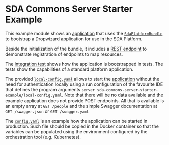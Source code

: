 # SDA Commons Server Starter Example

This example module shows an 
[application](./src/main/java/org/sdase/commons/server/starter/example/SdaPlatformExampleApplication.java) that uses the 
[`SdaPlatformBundle`](../sda-commons-server-starter/src/main/java/org/sdase/commons/server/starter/SdaPlatformBundle.java)
to bootstrap a Dropwizard application for use in the SDA Platform.

Beside the initialization of the bundle, it includes a 
[REST endpoint](./src/main/java/org/sdase/commons/server/starter/example/people/rest/PersonEndpoint.java) to demonstrate
registration of endpoints to map resources.

The 
[integration test](./src/test/java/org/sdase/commons/server/starter/example/SdaPlatformExampleApplicationIT.java) 
shows how the application is bootstrapped in tests. The tests show the capabilities of a standard platform application.

The provided [`local-config.yaml`](./local-config.yaml) allows to start the 
[application](./src/main/java/org/sdase/commons/server/starter/example/SdaPlatformExampleApplication.java) without the 
need for authentication locally using a run configuration of the favourite IDE that defines the program arguments 
`server sda-commons-server-starter-example/local-config.yaml`. Note that there will be no data available and the example
application does not provide POST endpoints. All that is available is an empty array at `GET /people` and the simple
Swagger documentation at `GET /swagger.json` or `GET /swagger.yaml`

The [`config.yaml`](./config.yaml) is an example how the application can be started in production. Such file should be 
copied in the Docker container so that the variables can be populated using the environment configured by the 
orchestration tool (e.g. Kubernetes).   